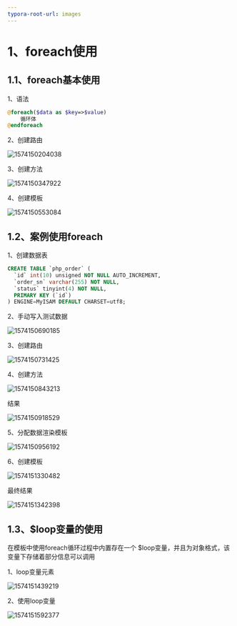 ```yaml
---
typora-root-url: images
---
```


# 1、foreach使用

## 1.1、foreach基本使用

1、语法

```php
@foreach($data as $key=>$value)
    循环体
@endforeach
```

2、创建路由

![1574150204038](/1574150204038.png)

3、创建方法

![1574150347922](/1574150347922.png)

4、创建模板

![1574150553084](/1574150553084.png)

## 1.2、案例使用foreach

1、创建数据表

```sql
CREATE TABLE `php_order` (
  `id` int(10) unsigned NOT NULL AUTO_INCREMENT,
  `order_sn` varchar(255) NOT NULL,
  `status` tinyint(4) NOT NULL,
  PRIMARY KEY (`id`)
) ENGINE=MyISAM DEFAULT CHARSET=utf8;
```

2、手动写入测试数据

![1574150690185](/1574150690185.png)

3、创建路由

![1574150731425](/1574150731425.png)

4、创建方法

![1574150843213](/1574150843213.png)

结果

![1574150918529](/1574150918529.png)

5、分配数据渲染模板

![1574150956192](/1574150956192.png)

6、创建模板

![1574151330482](/1574151330482.png)

最终结果

![1574151342398](/1574151342398.png)

## 1.3、$loop变量的使用

在模板中使用foreach循环过程中内置存在一个 $loop变量，并且为对象格式，该变量下存储着部分信息可以调用

1、loop变量元素

![1574151439219](/1574151439219.png)

2、使用loop变量

![1574151592377](/1574151592377.png)

